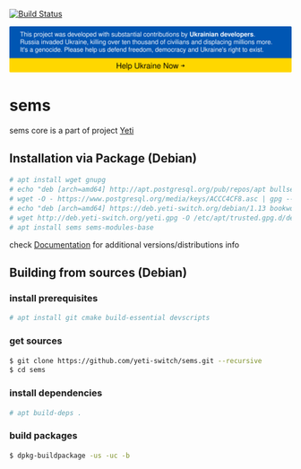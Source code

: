 [![Build Status](https://github.com/yeti-switch/sems/actions/workflows/build.yml/badge.svg)](https://github.com/yeti-switch/sems/actions/workflows/build.yml)

[![Stand With Ukraine](https://raw.githubusercontent.com/vshymanskyy/StandWithUkraine/main/banner-direct.svg)](https://stand-with-ukraine.pp.ua)

# sems

sems core is a part of project [Yeti]

## Installation via Package (Debian)
```sh
# apt install wget gnupg
# echo "deb [arch=amd64] http://apt.postgresql.org/pub/repos/apt bullseye-pgdg main" > /etc/apt/sources.list.d/pgdg.list
# wget -O - https://www.postgresql.org/media/keys/ACCC4CF8.asc | gpg --dearmor > /etc/apt/trusted.gpg.d/apt.postgresql.org.gpg
# echo "deb [arch=amd64] https://deb.yeti-switch.org/debian/1.13 bookworm main" > /etc/apt/sources.list.d/yeti.list
# wget http://deb.yeti-switch.org/yeti.gpg -O /etc/apt/trusted.gpg.d/deb.yeti-switch.org.asc
# apt install sems sems-modules-base
```
check [Documentation] for additional versions/distributions info

## Building from sources (Debian)

### install prerequisites
```sh
# apt install git cmake build-essential devscripts
```

### get sources
```sh
$ git clone https://github.com/yeti-switch/sems.git --recursive
$ cd sems
```

### install dependencies
```sh
# apt build-deps .
```

### build packages
```sh
$ dpkg-buildpackage -us -uc -b
```

[Yeti]:https://yeti-switch.org/
[Documentation]:https://yeti-switch.org/docs/en/
